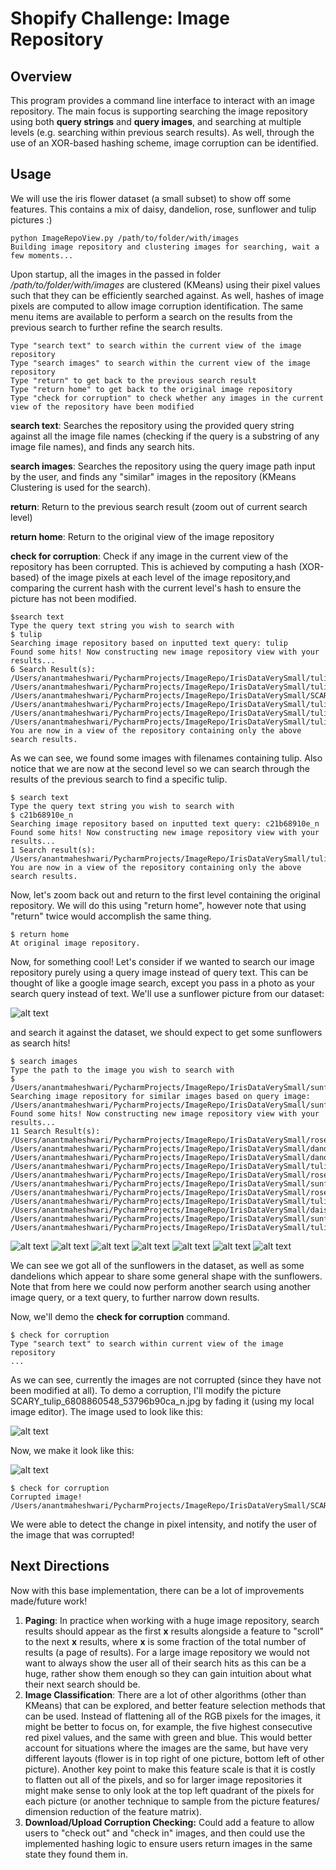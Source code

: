 # Shopify Challenge: Image Repository


## Overview

This program provides a command line interface to interact with an image repository. 
The main focus is supporting searching the image repository using both **query strings** and **query images**, and searching at multiple levels (e.g. searching within previous search results). As well, through the use of an XOR-based hashing scheme, image corruption can be identified.
## Usage
We will use the iris flower dataset (a small subset) to show off some features. This contains a mix of daisy, dandelion, rose, sunflower and tulip pictures :)

```terminal
python ImageRepoView.py /path/to/folder/with/images
Building image repository and clustering images for searching, wait a few moments...
```

Upon startup, all the images in the passed in folder */path/to/folder/with/images* are clustered (KMeans) using their pixel values such that they can be efficiently searched against. As well, hashes of image pixels are computed to allow image corruption identification.
The same menu items are available to perform a search on the results from the previous search to further refine the search results.

```terminal
Type "search text" to search within the current view of the image repository
Type "search images" to search within the current view of the image repository
Type "return" to get back to the previous search result
Type "return home" to get back to the original image repository
Type "check for corruption" to check whether any images in the current view of the repository have been modified
```

**search text**: Searches the repository using the provided query string against all the image file names (checking if the query is a substring of any image file names), and finds any search hits.

**search images**: Searches the repository using the query image path input by the user, and finds any "similar" images in the repository (KMeans Clustering is used for the search).

**return**: Return to the previous search result (zoom out of current search level)

**return home**: Return to the original view of the image repository

**check for corruption**: Check if any image in the current view of the repository has been corrupted. This is achieved by computing a hash (XOR-based) of the image pixels at each level of the image repository,and comparing the current hash with the current level's hash to ensure the picture has not been modified.

```terminal
$search text
Type the query text string you wish to search with
$ tulip
Searching image repository based on inputted text query: tulip
Found some hits! Now constructing new image repository view with your results...
6 Search Result(s): 
/Users/anantmaheshwari/PycharmProjects/ImageRepo/IrisDataVerySmall/tulip_6770436217_281da51e49_n.jpg
/Users/anantmaheshwari/PycharmProjects/ImageRepo/IrisDataVerySmall/tulip_6539831765_c21b68910e_n.jpg
/Users/anantmaheshwari/PycharmProjects/ImageRepo/IrisDataVerySmall/SCARY_tulip_6808860548_53796b90ca_n.jpg
/Users/anantmaheshwari/PycharmProjects/ImageRepo/IrisDataVerySmall/tulip_6808860548_53796b90ca_n.jpg
/Users/anantmaheshwari/PycharmProjects/ImageRepo/IrisDataVerySmall/tulip_6325571510_7544b27e57_n.jpg
/Users/anantmaheshwari/PycharmProjects/ImageRepo/IrisDataVerySmall/tulip_6799076717_575944af91_m.jpg
You are now in a view of the repository containing only the above search results.
```

As we can see, we found some images with filenames containing tulip. 
Also notice that we are now at the second level so we can search through the results of the previous search to find a specific tulip.

```terminal
$ search text
Type the query text string you wish to search with
$ c21b68910e_n
Searching image repository based on inputted text query: c21b68910e_n
Found some hits! Now constructing new image repository view with your results...
1 Search result(s): 
/Users/anantmaheshwari/PycharmProjects/ImageRepo/IrisDataVerySmall/tulip_6539831765_c21b68910e_n.jpg
You are now in a view of the repository containing only the above search results.
```

Now, let's zoom back out and return to the first level containing the original repository. We will do this using "return home", however note that using "return" twice would accomplish the same thing.

```terminal
$ return home
At original image repository.
```

Now, for something cool! Let's consider if we wanted to search our image repository purely using a query image instead of query text.
This can be thought of like a google image search, except you pass in a photo as your search query instead of text. 
We'll use a sunflower picture from our dataset:

![alt text](/IrisDataVerySmall/sunflower_16975010069_7afd290657_m.jpg?raw=true) 

and search it against the dataset, we should expect to get some sunflowers as search hits!

```terminal
$ search images
Type the path to the image you wish to search with
$ /Users/anantmaheshwari/PycharmProjects/ImageRepo/IrisDataVerySmall/sunflower_16975010069_7afd290657_m.jpg
Searching image repository for similar images based on query image: /Users/anantmaheshwari/PycharmProjects/ImageRepo/IrisDataVerySmall/sunflower_16975010069_7afd290657_m.jpg
Found some hits! Now constructing new image repository view with your results...
11 Search Result(s): 
/Users/anantmaheshwari/PycharmProjects/ImageRepo/IrisDataVerySmall/rose_3450344423_63ba3190e3.jpg
/Users/anantmaheshwari/PycharmProjects/ImageRepo/IrisDataVerySmall/dandelion_4155914848_3d57f50fc7.jpg
/Users/anantmaheshwari/PycharmProjects/ImageRepo/IrisDataVerySmall/dandelion_4151883194_e45505934d_n.jpg
/Users/anantmaheshwari/PycharmProjects/ImageRepo/IrisDataVerySmall/tulip_6539831765_c21b68910e_n.jpg
/Users/anantmaheshwari/PycharmProjects/ImageRepo/IrisDataVerySmall/rose_3451177763_729a4d54af_n.jpg
/Users/anantmaheshwari/PycharmProjects/ImageRepo/IrisDataVerySmall/sunflower_16988605969_570329ff20_n.jpg
/Users/anantmaheshwari/PycharmProjects/ImageRepo/IrisDataVerySmall/rose_3415176946_248afe9f32.jpg
/Users/anantmaheshwari/PycharmProjects/ImageRepo/IrisDataVerySmall/tulip_6808860548_53796b90ca_n.jpg
/Users/anantmaheshwari/PycharmProjects/ImageRepo/IrisDataVerySmall/daisy_1285423653_18926dc2c8_n.jpg
/Users/anantmaheshwari/PycharmProjects/ImageRepo/IrisDataVerySmall/sunflower_16975010069_7afd290657_m.jpg
/Users/anantmaheshwari/PycharmProjects/ImageRepo/IrisDataVerySmall/tulip_6799076717_575944af91_m.jpg
```

![alt text](/IrisDataVerySmall/sunflower_16967372357_15b1b9a812_n.jpg?raw=true)
![alt text](/IrisDataVerySmall/dandelion_4151883194_e45505934d_n.jpg?raw=true)
![alt text](/IrisDataVerySmall/sunflower_16988605969_570329ff20_n.jpg?raw=true)
![alt text](/IrisDataVerySmall/sunflower_16975010069_7afd290657_m.jpg?raw=true)
![alt text](/IrisDataVerySmall/sunflower_17148843706_df148301ac_n.jpg?raw=true)
![alt text](/IrisDataVerySmall/sunflower_17433282043_441b0a07f4_n.jpg?raw=true)
![alt text](/IrisDataVerySmall/dandelion_4226758402_a1b75ce3ac_n.jpg?raw=true)


We can see we got all of the sunflowers in the dataset, as well as some dandelions which appear to share some general shape with the sunflowers.
Note that from here we could now perform another search using another image query, or a text query, to further narrow down results.

Now, we'll demo the **check for corruption** command. 

```terminal
$ check for corruption
Type "search text" to search within current view of the image repository
...
```

As we can see, currently the images are not corrupted (since they have not been modified at all).
To demo a corruption, I'll modify the picture SCARY_tulip_6808860548_53796b90ca_n.jpg by fading it (using my local image editor).
The image used to look like this:

![alt text](/IrisDataVerySmall/tulip_6808860548_53796b90ca_n.jpg?raw=true)

Now, we make it look like this:

![alt text](/IrisDataVerySmall/SCARY_tulip_6808860548_53796b90ca_n.jpg?raw=true)

```terminal
$ check for corruption
Corrupted image! /Users/anantmaheshwari/PycharmProjects/ImageRepo/IrisDataVerySmall/SCARY_tulip_6808860548_53796b90ca_n.jpg
```

We were able to detect the change in pixel intensity, and notify the user of the image that was corrupted!

## Next Directions
Now with this base implementation, there can be a lot of improvements made/future work!
1) **Paging**: In practice when working with a huge image repository, search results should appear as the first **x** results alongside a feature to "scroll" to the next **x** results, where **x** is some fraction of the total number of results (a page of results). For a large image repository we would not want to always show the user all of their search hits as this can be a huge, rather show them enough so they can gain intuition about what their next search should be.
2) **Image Classification**: There are a lot of other algorithms (other than KMeans) that can be explored, and better feature selection methods that can be used. Instead of flattening all of the RGB pixels for the images, it might be better to focus on, for example, the five highest consecutive red pixel values, and the same with green and blue. This would better account for situations where the images are the same, but have very different layouts (flower is in top right of one picture, bottom left of other picture).
Another key point to make this feature scale is that it is costly to flatten out all of the pixels, and so for larger image repositories it might make sense to only look at the top left quadrant of the pixels for each picture (or another technique to sample from the picture features/ dimension reduction of the feature matrix).
3) **Download/Upload Corruption Checking:** Could add a feature to allow users to "check out" and "check in" images, and then could use the implemented hashing logic to ensure users return images in the same state they found them in.
